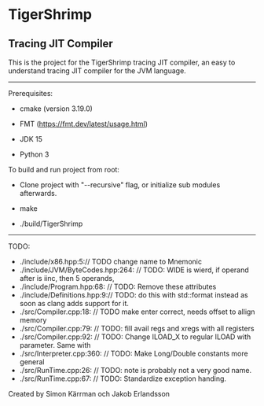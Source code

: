 # TigerShrimp

## Tracing JIT Compiler

This is the project for the TigerShrimp tracing JIT compiler,
an easy to understand tracing JIT compiler for the JVM language.

---

Prerequisites:

- cmake (version 3.19.0)

- FMT (https://fmt.dev/latest/usage.html)

- JDK 15

- Python 3

To build and run project from root:

- Clone project with "--recursive" flag, or initialize sub modules afterwards.

- make

- ./build/TigerShrimp

---

TODO:

- ./include/x86.hpp:5:// TODO change name to Mnemonic
- ./include/JVM/ByteCodes.hpp:264:    // TODO: WIDE is wierd, if operand after is iinc, then 5 operands,
- ./include/Program.hpp:68:  // TODO: Remove these attributes
- ./include/Definitions.hpp:9:// TODO: do this with std::format instead as soon as clang adds support for it.
- ./src/Compiler.cpp:18:  // TODO make enter correct, needs offset to allign memory
- ./src/Compiler.cpp:79:  // TODO: fill avail regs and xregs with all registers
- ./src/Compiler.cpp:92:    // TODO: Change ILOAD_X to regular ILOAD with parameter. Same with
- ./src/Interpreter.cpp:360:      // TODO: Make Long/Double constants more general
- ./src/RunTime.cpp:26:      // TODO: note is probably not a very good name.
- ./src/RunTime.cpp:67:  // TODO: Standardize exception handing.

Created by Simon Kärrman och Jakob Erlandsson